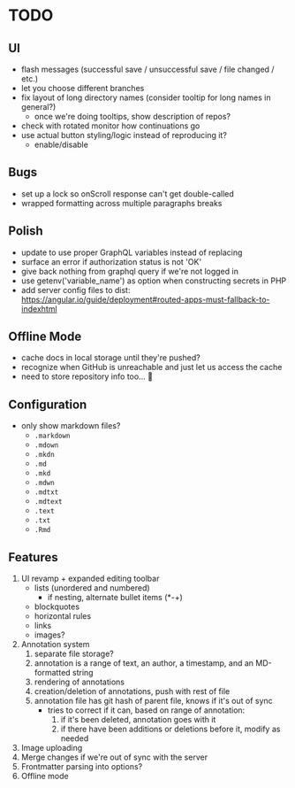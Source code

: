 # TODO

## UI
* flash messages (successful save / unsuccessful save / file changed / etc.)
* let you choose different branches
* fix layout of long directory names (consider tooltip for long names in general?)
  * once we're doing tooltips, show description of repos?
* check with rotated monitor how continuations go
* use actual button styling/logic instead of reproducing it?
    * enable/disable

## Bugs
* set up a lock so onScroll response can't get double-called
* wrapped formatting across multiple paragraphs breaks

## Polish
* update to use proper GraphQL variables instead of replacing
* surface an error if authorization status is not 'OK'
* give back nothing from graphql query if we're not logged in
* use getenv('variable_name') as option when constructing secrets in PHP
* add server config files to dist: https://angular.io/guide/deployment#routed-apps-must-fallback-to-indexhtml

## Offline Mode
* cache docs in local storage until they're pushed? 
* recognize when GitHub is unreachable and just let us access the cache
* need to store repository info too... 😬

## Configuration
* only show markdown files?
  * `.markdown`
  * `.mdown`
  * `.mkdn`
  * `.md`
  * `.mkd`
  * `.mdwn`
  * `.mdtxt`
  * `.mdtext`
  * `.text`
  * `.txt`
  * `.Rmd`

## Features
1. UI revamp + expanded editing toolbar
    - lists (unordered and numbered)
        - if nesting, alternate bullet items (*-+)
    - blockquotes
    - horizontal rules
    - links
    - images? 
2. Annotation system
    1. separate file storage?
    2. annotation is a range of text, an author, a timestamp, and an MD-formatted string
    3. rendering of annotations
    4. creation/deletion of annotations, push with rest of file
    5. annotation file has git hash of parent file, knows if it's out of sync
       - tries to correct if it can, based on range of annotation: 
         1. if it's been deleted, annotation goes with it
         2. if there have been additions or deletions before it, modify as needed
3. Image uploading
4. Merge changes if we're out of sync with the server
5. Frontmatter parsing into options? 
6. Offline mode
